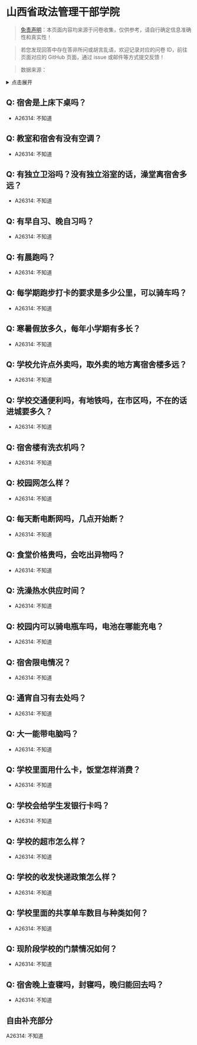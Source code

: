 # 山西省政法管理干部学院

> [免责声明](https://colleges.chat/#_3)：本页面内容均来源于问卷收集，仅供参考，请自行确定信息准确性和真实性！

> 若您发现回答中存在答非所问或胡言乱语，欢迎记录对应的问卷 ID，前往页面对应的 GitHub 页面，通过 issue 或邮件等方式提交反馈！

> 数据来源：

<details><summary>点击展开</summary>
<ul>
<li>A26314: 匿名 (2024 年 08 月)</li>
</ul>
</details>

## Q: 宿舍是上床下桌吗？

- A26314: 不知道

## Q: 教室和宿舍有没有空调？

- A26314: 不知道

## Q: 有独立卫浴吗？没有独立浴室的话，澡堂离宿舍多远？

- A26314: 不知道

## Q: 有早自习、晚自习吗？

- A26314: 不知道

## Q: 有晨跑吗？

- A26314: 不知道

## Q: 每学期跑步打卡的要求是多少公里，可以骑车吗？

- A26314: 不知道

## Q: 寒暑假放多久，每年小学期有多长？

- A26314: 不知道

## Q: 学校允许点外卖吗，取外卖的地方离宿舍楼多远？

- A26314: 不知道

## Q: 学校交通便利吗，有地铁吗，在市区吗，不在的话进城要多久？

- A26314: 不知道

## Q: 宿舍楼有洗衣机吗？

- A26314: 不知道

## Q: 校园网怎么样？

- A26314: 不知道

## Q: 每天断电断网吗，几点开始断？

- A26314: 不知道

## Q: 食堂价格贵吗，会吃出异物吗？

- A26314: 不知道

## Q: 洗澡热水供应时间？

- A26314: 不知道

## Q: 校园内可以骑电瓶车吗，电池在哪能充电？

- A26314: 不知道

## Q: 宿舍限电情况？

- A26314: 不知道

## Q: 通宵自习有去处吗？

- A26314: 不知道

## Q: 大一能带电脑吗？

- A26314: 不知道

## Q: 学校里面用什么卡，饭堂怎样消费？

- A26314: 不知道

## Q: 学校会给学生发银行卡吗？

- A26314: 不知道

## Q: 学校的超市怎么样？

- A26314: 不知道

## Q: 学校的收发快递政策怎么样？

- A26314: 不知道

## Q: 学校里面的共享单车数目与种类如何？

- A26314: 不知道

## Q: 现阶段学校的门禁情况如何？

- A26314: 不知道

## Q: 宿舍晚上查寝吗，封寝吗，晚归能回去吗？

- A26314: 不知道

## 自由补充部分

A26314: 不知道